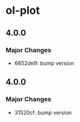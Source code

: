 # ol-plot

## 4.0.0

### Major Changes

- 6652de9: bump version

## 4.0.0

### Major Changes

- 31520cf: bump version
